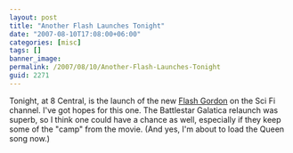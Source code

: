 ```yaml
---
layout: post
title: "Another Flash Launches Tonight"
date: "2007-08-10T17:08:00+06:00"
categories: [misc]
tags: []
banner_image: 
permalink: /2007/08/10/Another-Flash-Launches-Tonight
guid: 2271
---
```


Tonight, at 8 Central, is the launch of the new <a href="http://www.scifi.com/flashgordon/">Flash Gordon</a> on the Sci Fi channel. I've got hopes for this one. The Battlestar Galatica relaunch was superb, so I think one could have a chance as well, especially if they keep some of the "camp" from the movie. (And yes, I'm about to load the Queen song now.)